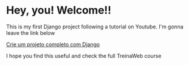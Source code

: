 <h1>Hey, you! Welcome!!</h1>
<p>This is my first Django project following a tutorial on Youtube. I'm gonna leave the link below</p>
<a href="https://www.youtube.com/watch?v=MsUL3Pgofl4">Crie um projeto completo com Django</a>
<p>I hope you find this useful and check the full TreinaWeb course</p>
